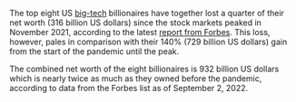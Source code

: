 
The top eight US [big-tech](https://en.wikipedia.org/wiki/Big_Tech) billionaires have together lost a quarter of their net worth (316 billion US dollars) since the stock markets peaked in November 2021, according to the latest [report from Forbes](https://www.forbes.com/forbes-400/). This loss, however, pales in comparison with their 140% (729 billion US dollars) gain from the start of the pandemic until the peak.

The combined net worth of the eight billionaires is 932 billion US dollars which is nearly twice as much as they owned before the pandemic, according to data from the Forbes list as of September 2, 2022.


